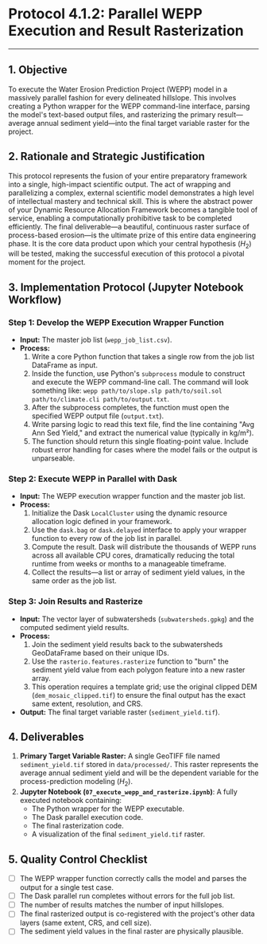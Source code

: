 # Protocol 4.1.2: Parallel WEPP Execution and Result Rasterization

---

## 1. Objective

To execute the Water Erosion Prediction Project (WEPP) model in a massively parallel fashion for every delineated hillslope. This involves creating a Python wrapper for the WEPP command-line interface, parsing the model's text-based output files, and rasterizing the primary result—average annual sediment yield—into the final target variable raster for the project.

## 2. Rationale and Strategic Justification

This protocol represents the fusion of your entire preparatory framework into a single, high-impact scientific output. The act of wrapping and parallelizing a complex, external scientific model demonstrates a high level of intellectual mastery and technical skill. This is where the abstract power of your Dynamic Resource Allocation Framework becomes a tangible tool of service, enabling a computationally prohibitive task to be completed efficiently. The final deliverable—a beautiful, continuous raster surface of process-based erosion—is the ultimate prize of this entire data engineering phase. It is the core data product upon which your central hypothesis ($H_2$) will be tested, making the successful execution of this protocol a pivotal moment for the project.

## 3. Implementation Protocol (Jupyter Notebook Workflow)

### Step 1: Develop the WEPP Execution Wrapper Function
* **Input:** The master job list (`wepp_job_list.csv`).
* **Process:**
    1.  Write a core Python function that takes a single row from the job list DataFrame as input.
    2.  Inside the function, use Python's `subprocess` module to construct and execute the WEPP command-line call. The command will look something like: `wepp path/to/slope.slp path/to/soil.sol path/to/climate.cli path/to/output.txt`.
    3.  After the subprocess completes, the function must open the specified WEPP output file (`output.txt`).
    4.  Write parsing logic to read this text file, find the line containing "Avg Ann Sed Yield," and extract the numerical value (typically in kg/m²).
    5.  The function should return this single floating-point value. Include robust error handling for cases where the model fails or the output is unparseable.

### Step 2: Execute WEPP in Parallel with Dask
* **Input:** The WEPP execution wrapper function and the master job list.
* **Process:**
    1.  Initialize the Dask `LocalCluster` using the dynamic resource allocation logic defined in your framework.
    2.  Use the `dask.bag` or `dask.delayed` interface to apply your wrapper function to every row of the job list in parallel.
    3.  Compute the result. Dask will distribute the thousands of WEPP runs across all available CPU cores, dramatically reducing the total runtime from weeks or months to a manageable timeframe.
    4.  Collect the results—a list or array of sediment yield values, in the same order as the job list.

### Step 3: Join Results and Rasterize
* **Input:** The vector layer of subwatersheds (`subwatersheds.gpkg`) and the computed sediment yield results.
* **Process:**
    1.  Join the sediment yield results back to the subwatersheds GeoDataFrame based on their unique IDs.
    2.  Use the `rasterio.features.rasterize` function to "burn" the sediment yield value from each polygon feature into a new raster array.
    3.  This operation requires a template grid; use the original clipped DEM (`dem_mosaic_clipped.tif`) to ensure the final output has the exact same extent, resolution, and CRS.
* **Output:** The final target variable raster (`sediment_yield.tif`).


## 4. Deliverables

1.  **Primary Target Variable Raster:** A single GeoTIFF file named `sediment_yield.tif` stored in `data/processed/`. This raster represents the average annual sediment yield and will be the dependent variable for the process-prediction modeling ($H_2$).
2.  **Jupyter Notebook (`07_execute_wepp_and_rasterize.ipynb`)**: A fully executed notebook containing:
    * The Python wrapper for the WEPP executable.
    * The Dask parallel execution code.
    * The final rasterization code.
    * A visualization of the final `sediment_yield.tif` raster.

## 5. Quality Control Checklist

* [ ] The WEPP wrapper function correctly calls the model and parses the output for a single test case.
* [ ] The Dask parallel run completes without errors for the full job list.
* [ ] The number of results matches the number of input hillslopes.
* [ ] The final rasterized output is co-registered with the project's other data layers (same extent, CRS, and cell size).
* [ ] The sediment yield values in the final raster are physically plausible.